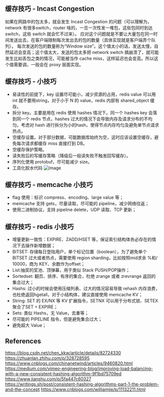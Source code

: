 
## 缓存技巧 - Incast Congestion
如果在网路中的包太多，就会发生 Incast Congestion 的问题（可以理解为，network 有很多switch，router 啥的，一旦一次性发一堆包，这些包同时到达 switch，这些 switch 就会忙不过来）。
应对这个问题就是不要让大量包在同一时间发送出去，在客户端限制每次发出去的包的数量（具体实现就是客户端弄个队列）。
每次发送的包的数量称为“Window size”。这个值太小的话，发送太慢，自然延迟会变高；这个值太大，发送的包太多把 network switch 搞崩溃了，就可能发生比如丢包之类的情况，可能被当作 cache miss，这样延迟也会变高。所以这个值需要调，一般会在 proxy 层面实现。



## 缓存技巧 - 小技巧
- 易读性的前提下，key 设置尽可能小，减少资源的占用，redis value 可以用 int 就不要用string，对于小于 N 的 value，redis 内部有 shared_object 缓存。
- 拆分 key。主要是用在 redis 使用 hashes 情况下。同一个 hashes key 会落到同一个 redis 节点，hashes 过大的情况下会导致内存及请求分布的不均匀。考虑对 hash 进行拆分为小的hash，使得节点内存均匀及避免单节点请求热点。
- 空缓存设置。对于部分数据，可能数据库始终为空，这时应该设置空缓存，避免每次请求都缓存 miss 直接打到 DB。
- 空缓存保护策略。
- 读失败后的写缓存策略（降级后一般读失败不触发回写缓存）。
- 序列化使用 protobuf，尽可能减少 size。
- 工具化胶水代码
![image](https://tva4.sinaimg.cn/large/a616b9a4gy1gmstkllx26j20rm08t0w1.jpg)

## 缓存技巧 - memcache 小技巧
- flag 使用：标识 compress、encoding、large value 等；
- memcache 支持 gets，尽量读取，尽可能的 pipeline，减少网络往返；
- 使用二进制协议，支持 pipeline delete，UDP 读取、TCP 更新；

## 缓存技巧 - redis 小技巧
- 增量更新一致性：EXPIRE、ZADD/HSET 等，保证索引结构体务必存在的情况下去操作新增数据；
- BITSET: 存储每日登陆用户，单个标记位置（boolean），为了避免单个 BITSET 过大或者热点，需要使用 region  sharding，比如按照mid求余 %和/ 10000，商为 KEY、余数作为offset；
- List:抽奖的奖池、顶弹幕，用于类似 Stack PUSH/POP操作；
- Sortedset: 翻页、排序、有序的集合，杜绝 zrange 或者 zrevrange 返回的集合过大；
- Hashs: 过小的时候会使用压缩列表、过大的情况容易导致 rehash 内存浪费，也杜绝返回hgetall，对于小结构体，建议直接使用 memcache KV；
- String: SET 的 EX/NX 等 KV 扩展指令，SETNX 可以用于分布式锁、SETEX 聚合了SET + EXPIRE；
- Sets: 类似 Hashs，无 Value，去重等；
- 尽可能的 PIPELINE 指令，但是避免集合过大；
- 避免超大 Value；

## References

https://blog.csdn.net/chen_kkw/article/details/82724330
https://zhuanlan.zhihu.com/p/328728595
https://www.cnblogs.com/chinanetwind/articles/9460820.html
https://medium.com/vimeo-engineering-blog/improving-load-balancing-with-a-new-consistent-hashing-algorithm-9f1bd75709ed
https://www.jianshu.com/p/5fa447c60327
https://writings.sh/post/consistent-hashing-algorithms-part-1-the-problem-and-the-concept
https://www.cnblogs.com/williamjie/p/11132211.html
